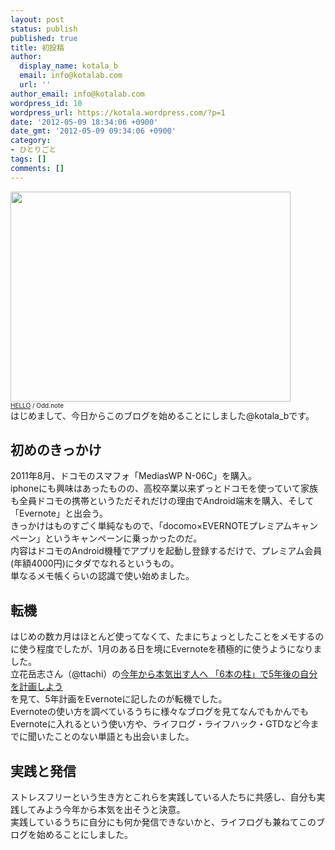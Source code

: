 ```yaml
---
layout: post
status: publish
published: true
title: 初投稿
author:
  display_name: kotala_b
  email: info@kotalab.com
  url: ''
author_email: info@kotalab.com
wordpress_id: 10
wordpress_url: https://kotala.wordpress.com/?p=1
date: '2012-05-09 18:34:06 +0900'
date_gmt: '2012-05-09 09:34:06 +0900'
category:
- ひとりごと
tags: []
comments: []
---
```

<p><a href="https://kotalab.com/wp-content/uploads/hello.jpg" target="_blank"><img src="https://kotalab.com/wp-content/uploads/hello.jpg" alt="" title="hello" width="448" height="336" class="alignnone size-full wp-image-1049" /></a><br />
<span style="font-size:10px;"><a href="https://www.flickr.com/photos/fenris117/4536603725/" title="hello">HELLO</a> / Odd.note</span><br />
はじめまして、今日からこのブログを始めることにしました@kotala_bです。<br />
<!--more--></p>
<h2>初めのきっかけ</h2>
<p>2011年8月、ドコモのスマフォ「MediasWP N-06C」を購入。<br />
iphoneにも興味はあったものの、高校卒業以来ずっとドコモを使っていて家族も全員ドコモの携帯というただそれだけの理由でAndroid端末を購入、そして「Evernote」と出会う。<br />
きっかけはものすごく単純なもので、「docomo&times;EVERNOTEプレミアムキャンペーン」というキャンペーンに乗っかったのだ。<br />
内容はドコモのAndroid機種でアプリを起動し登録するだけで、プレミアム会員(年額4000円)にタダでなれるというもの。<br />
単なるメモ帳くらいの認識で使い始めました。</p>
<h2>転機</h2>
<p>はじめの数カ月はほとんど使ってなくて、たまにちょっとしたことをメモするのに使う程度でしたが、1月のある日を境にEvernoteを積極的に使うようになりました。<br />
立花岳志さん（@ttachi）の<a title="今年から本気出す人へ 「6本の柱」で5年後の自分を計画しよう" href="https://www.ttcbn.net/no_second_life/archives/19748" target="_blank">今年から本気出す人へ 「6本の柱」で5年後の自分を計画しよう</a><br />
を見て、5年計画をEvernoteに記したのが転機でした。<br />
Evernoteの使い方を調べているうちに様々なブログを見てなんでもかんでもEvernoteに入れるという使い方や、ライフログ・ライフハック・GTDなど今までに聞いたことのない単語とも出会いました。</p>
<h2>実践と発信</h2>
<p>ストレスフリーという生き方とこれらを実践している人たちに共感し、自分も実践してみよう今年から本気を出そうと決意。<br />
実践しているうちに自分にも何か発信できないかと、ライフログも兼ねてこのブログを始めることにしました。</p>
